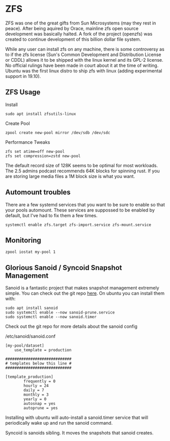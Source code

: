 # ZFS

ZFS was one of the great gifts from Sun Microsystems (may they rest in peace). After being aquired by Orace, mainline zfs open source development was basically halted. A fork of the project (openzfs) was created to continue development of this billion dollar file system. 

While any user can install zfs on any machine, there is some controversy as to if the zfs license (Sun's Common Development and Distribution License or CDDL) allows it to be shipped with the linux kernel and its GPL-2 license. No official rulings have been made in court about it at the time of writing. Ubuntu was the first linux distro to ship zfs with linux (adding experimental support in 19.10). 

## ZFS Usage

Install 
```
sudo apt install zfsutils-linux
```

Create Pool
```
zpool create new-pool mirror /dev/sdb /dev/sdc
```

Performance Tweaks
```
zfs set atime=off new-pool
zfs set compression=zstd new-pool
```

The default record size of 128K seems to be optimal for most workloads. The 2.5 admins podcast recommends 64K blocks for spinning rust. If you are storing large media files a 1M block size is what you want.


## Automount troubles

There are a few systemd services that you want to be sure to enable so that your pools automount. These services are suppossed to be enabled by default, but I've had to fix them a few times.

```
systemctl enable zfs.target zfs-import.service zfs-mount.service
```

## Monitoring

```
zpool iostat my-pool 1 
```

## Glorious Sanoid / Syncoid Snapshot Management

Sanoid is a fantastic project that makes snapshot management extremely simple. You can check out the git repo [here](https://github.com/jimsalterjrs/sanoid). On ubuntu you can install them with:
```
sudo apt install sanoid
sudo systemctl enable --now sanoid-prune.service
sudo systemctl enable --now sanoid.timer
```
Check out the git repo for more details about the sanoid config

/etc/sanoid/sanoid.conf
```
[my-pool/dataset]
	use_template = production

#############################
# templates below this line #
#############################

[template_production]
        frequently = 0
        hourly = 24
        daily = 7
        monthly = 3
        yearly = 0
        autosnap = yes
        autoprune = yes
```

Installing with ubuntu will auto-install a sanoid.timer service that will periodically wake up and run the sanoid command.

Syncoid is sanoids sibling. It moves the snapshots that sanoid creates.